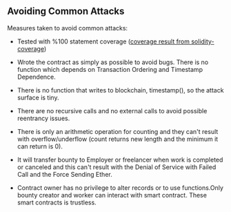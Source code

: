 ## Avoiding Common Attacks

Measures taken to avoid common attacks:

- Tested with %100 statement coverage ([coverage result from solidity-coverage](http://htmlpreview.github.io/?https://github.com/ferittuncer/consensys-dev-final/blob/master/src/ethereum/coverage/contracts/ProofOfExistence.sol.html))

- Wrote the contract as simply as possible to avoid bugs. There is no function which depends on Transaction Ordering and Timestamp Dependence. 

- There is no function that writes to blockchain, timestamp(), so the attack surface is tiny.

- There are no recursive calls and no external calls to avoid possible reentrancy issues.

- There is only an arithmetic operation for counting and they can't result with overflow/underflow (count returns new length and the minimum it can return is 0). 

- It will transfer bounty to Employer or freelancer when work is completed or canceled and this can't result with the Denial of Service with Failed Call and the Force Sending Ether. 

- Contract owner has no privilege to alter records or to use functions.Only bounty creator and worker can interact with smart contract. These smart contracts is trustless.